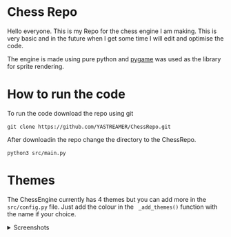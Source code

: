 # Chess Repo

Hello everyone. This is my Repo for the chess engine I am making. This is very basic and in the future when I get some time I will edit and optimise the code.

The engine is made using pure python and [pygame](https://www.pygame.org/docs/) was used as the library for sprite rendering. 

# How to run the code

To run the code download the repo using git

    git clone https://github.com/YASTREAMER/ChessRepo.git

 After downloadin the repo change the directory to the ChessRepo.

    python3 src/main.py

# Themes

The ChessEngine currently has 4 themes but you can add more in the ```src/config.py``` file. Just add the colour in the ``` _add_themes()```  function with the name if your choice.

<details>
  <summary>Screenshots</summary>

<img src="Screenshot/Green2.png" title="Logo title" title="Green"  width="200" height="200">

<img src="Screenshot/Blue1.png"  alt="Blue" width="200" height="200">
<img src="Screenshot/Brown1.png" alt="Brown"  width="200" height="200">
<img src="Screenshot/Grey1.png"  alt="Grey" width="200" height="200">
</details>

